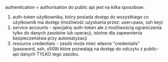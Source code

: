 authentication + authorisation do public api jest na kilka sposobow:
1. auth-token użytkownika, który posiada dostęp do wszystkiego co użytkownik ma dostęp (możliwość uzyskania przez: user+pass, ssh key)
2. service accounts - specjalny auth-token ale z możliwością ograniczenia tylko do danych zasobów lub operacji, istotne dla zapewnienia bezpieczeństwa przy automatyzacji
3. resource credentials - zasób może mieć własne "credentails" (password, ssh, x509) które pozwalają na dostęp do odczytu z public-api danych TYLKO tego zasobu.